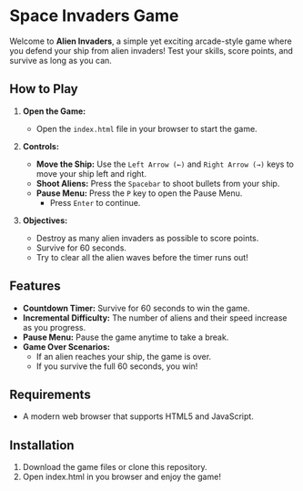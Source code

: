 # Space Invaders Game

Welcome to **Alien Invaders**, a simple yet exciting arcade-style game where you defend your ship from alien invaders! Test your skills, score points, and survive as long as you can.

## How to Play

1. **Open the Game:**
   - Open the `index.html` file in your browser to start the game.

2. **Controls:**
   - **Move the Ship:** Use the `Left Arrow (←)` and `Right Arrow (→)` keys to move your ship left and right.
   - **Shoot Aliens:** Press the `Spacebar` to shoot bullets from your ship.
   - **Pause Menu:** Press the `P` key to open the Pause Menu.
     - Press `Enter` to continue.


3. **Objectives:**
   - Destroy as many alien invaders as possible to score points.
   - Survive for 60 seconds.
   - Try to clear all the alien waves before the timer runs out!

## Features

- **Countdown Timer:** Survive for 60 seconds to win the game.
- **Incremental Difficulty:** The number of aliens and their speed increase as you progress.
- **Pause Menu:** Pause the game anytime to take a break.
- **Game Over Scenarios:**
  - If an alien reaches your ship, the game is over.
  - If you survive the full 60 seconds, you win!

## Requirements

- A modern web browser that supports HTML5 and JavaScript.

## Installation

1. Download the game files or clone this repository.
2. Open index.html in you browser and enjoy the game!

